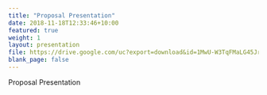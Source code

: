 ```yaml
---
title: "Proposal Presentation"
date: 2018-11-18T12:33:46+10:00
featured: true
weight: 1
layout: presentation
file: https://drive.google.com/uc?export=download&id=1MwU-W3TqFMaLG45JrvNBtmFqEQgD67r4
blank_page: false
---
```


Proposal Presentation 